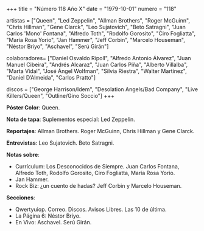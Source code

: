 +++
title = "Número 118 Año X"
date = "1979-10-01"
numero = "118"

artistas = ["Queen", "Led Zeppelin", "Allman Brothers", "Roger McGuinn", "Chris Hillman", "Gene Clarck", "Leo Sujatovich", "Beto Satragni", "Juan Carlos  'Mono' Fontana", "Alfredo Toth", "Rodolfo Gorosito", "Ciro Fogliatta", "María Rosa Yorio", "Jan Hammer", "Jeff Corbin", "Marcelo Houseman", "Néstor Briyo", "Aschavel", "Serú Girán"] 

colaboradores= ["Daniel Osvaldo Ripoll", "Alfredo Antonio Álvarez", "Juan Manuel Cibeira", "Andrés Alcaraz", "Juan Carlos Piña", "Alberto Villalba", "Marta Vidal", "José Ángel Wolfman", "Silvia Riestra", "Walter Martínez", "Daniel D’Almeida", "Carlos Pratto"]

discos = ["George Harrison/Idem", "Desolation Angels/Bad Company", "Live Killers/Queen", "Outline/Gino Soccio"]
+++

**Póster Color**: Queen.

**Nota de tapa**: Suplementos especial: Led Zeppelin. 

**Reportajes**: Allman Brothers. Roger McGuinn, Chris Hillman y Gene Clarck. 

**Entrevistas**:  Leo Sujatovich. Beto Satragni.

**Notas sobre**:

- Currículum: Los Desconocidos de Siempre. Juan Carlos Fontana, Alfredo Toth, Rodolfo Gorosito, Ciro Fogliatta, María Rosa Yorio.
- Jan Hammer.
- Rock Biz: ¿un cuento de hadas? Jeff Corbin y Marcelo Houseman.

**Secciones**:

- Qwertyuiop. Correo. Discos. Avisos Libres. Las 10 de última.
- La Página 6: Néstor Briyo.
- En Vivo: Aschavel. Serú Girán.
